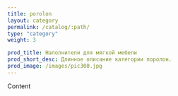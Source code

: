 ```yaml
---
title: porolon
layout: category
permalink: /catalog/:path/
type: "category"
weight: 3

prod_title: Наполнители для мягкой мебели
prod_short_desc: Длинное описание категории поролон.
prod_image: /images/pic300.jpg
---
```


Content